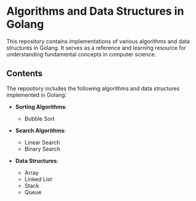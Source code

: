 # Algorithms and Data Structures in Golang

This repository contains implementations of various algorithms and data structures in Golang. It serves as a reference and learning resource for understanding fundamental concepts in computer science.

## Contents

The repository includes the following algorithms and data structures implemented in Golang:

- **Sorting Algorithms**:
  - Bubble Sort

- **Search Algorithms**:
  - Linear Search
  - Binary Search

- **Data Structures**:
  - Array
  - Linked List
  - Stack
  - Queue 
  

